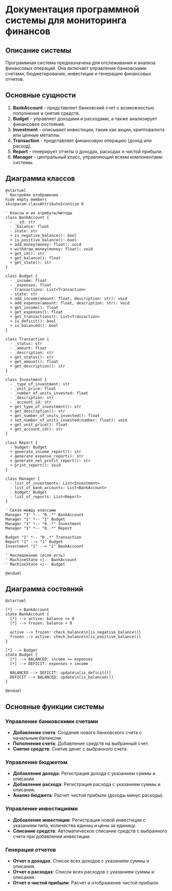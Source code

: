 # Документация программной системы для мониторинга финансов

## Описание системы

Программная система предназначена для отслеживания и анализа финансовых операций. Она включает управление банковскими счетами, бюджетирование, инвестиции и генерацию финансовых отчетов.

## Основные сущности

1. **BankAccount** - представляет банковский счет с возможностью пополнения и снятия средств.
2. **Budget** - управляет доходами и расходами, а также анализирует финансовое состояние.
3. **Investment** - описывает инвестиции, такие как акции, криптовалюта или ценные металлы.
4. **Transaction** - представляет финансовую операцию (доход или расход).
5. **Report** - генерирует отчеты о доходах, расходах и чистой прибыли.
6. **Manager** - центральный класс, управляющий всеми компонентами системы.

## Диаграмма классов

```plantuml
@startuml
' Настройки отображения
hide empty members
skinparam classAttributeIconSize 0

' Классы и их атрибуты/методы
class BankAccount {
  - __id: str
  - _balance: float
  - state: str
  + is_negative_balance(): bool
  + is_positive_balance(): bool
  + add_money(money: float): void
  + withdraw_money(money: float): void
  + get_id(): str
  + get_balance(): float
  + get_state(): str
}

class Budget {
  - _income: float
  - _expenses: float
  - transactions: List<Transaction>
  - state: str
  + add_income(amount: float, description: str): void
  + add_expense(amount: float, description: str): void
  + get_income(): float
  + get_expenses(): float
  + get_transactions(): List<Transaction>
  + is_deficit(): bool
  + is_balanced(): bool
}

class Transaction {
  - _status: str
  - _amount: float
  - _description: str
  + get_status(): str
  + get_amount(): float
  + get_description(): str
}

class Investment {
  - _type_of_investment: str
  - _unit_price: float
  - _number_of_units_invested: float
  - _description: str
  - _account_id: str
  + get_type_of_investment(): str
  + get_description(): str
  + get_number_of_units_invested(): float
  + set_number_of_units_invested(number: float): void
  + get_unit_price(): float
  + get_account_id(): str
}

class Report {
  - budget: Budget
  + generate_income_report(): str
  + generate_expense_report(): str
  + generate_net_profit_report(): str
  + print_report(): void
}

class Manager {
  - list_of_investments: List<Investment>
  - list_of_bank_accounts: List<BankAccount>
  - budget: Budget
  - list_of_reports: List<Report>
}

' Связи между классами
Manager "1" *-- "0..*" BankAccount
Manager "1" *-- "1" Budget
Manager "1" *-- "0..*" Investment
Manager "1" *-- "0..*" Report

Budget "1" *-- "0..*" Transaction
Report "1" --> "1" Budget
Investment "1" --> "1" BankAccount

' Наследование (если есть)
' MachineState <|-- BankAccount
' MachineState <|-- Budget

@enduml
```
## Диаграмма состояний
```plantuml
@startuml

[*] --> BankAccount
state BankAccount {
  [*] --> active: balance >= 0
  [*] --> frozen: balance < 0

  active --> frozen: check_balance\n[is_negative_balance()]
  frozen --> active: check_balance\n[is_positive_balance()]
}

[*] --> Budget
state Budget {
  [*] --> BALANCED: income >= expenses
  [*] --> DEFICIT: expenses > income

  BALANCED --> DEFICIT: update\n[is_deficit()]
  DEFICIT --> BALANCED: update\n[is_balanced()]
}

@enduml
```

## Основные функции системы

### Управление банковскими счетами
- **Добавление счета**: Создание нового банковского счета с начальным балансом.
- **Пополнение счета**: Добавление средств на выбранный счет.
- **Снятие средств**: Снятие денег с выбранного счета.

### Управление бюджетом
- **Добавление дохода**: Регистрация дохода с указанием суммы и описания.
- **Добавление расхода**: Регистрация расхода с указанием суммы и описания.
- **Анализ бюджета**: Расчет чистой прибыли (доходы минус расходы).

### Управление инвестициями
- **Добавление инвестиции**: Регистрация новой инвестиции с указанием типа, количества единиц и цены за единицу.
- **Списание средств**: Автоматическое списание средств с выбранного счета при добавлении инвестиции.

### Генерация отчетов
- **Отчет о доходах**: Список всех доходов с указанием суммы и описания.
- **Отчет о расходах**: Список всех расходов с указанием суммы и описания.
- **Отчет о чистой прибыли**: Расчет и отображение чистой прибыли.
